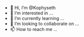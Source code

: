 - 👋 Hi, I’m @Kophyseth
- 👀 I’m interested in ...
- 🌱 I’m currently learning ...
- 💞️ I’m looking to collaborate on ...
- 📫 How to reach me ...

<!---
Kophyseth/Kophyseth is a ✨ special ✨ repository because its `README.md` (this file) appears on your GitHub profile.
You can click the Preview link to take a look at your changes.
--->
